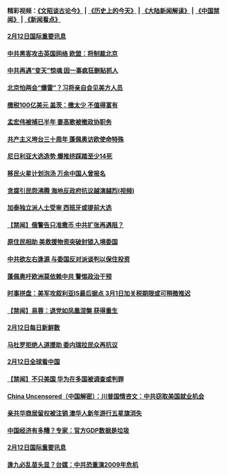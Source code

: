 #### 精彩视频：[《文昭谈古论今》](http://45.76.195.252/wenzhao) | [《历史上的今天》](http://45.76.195.252/today-in-history) | [《大陆新闻解读》](http://45.76.195.252/ntdtv-comedy) | [《中国禁闻》](http://45.76.195.252/ntdtv-news) | [《新闻看点》](http://45.76.195.252/news-insight) 


#### [2月12日国际重要讯息](../pages/prog202/a102510999.md?t=02131418?t=02131402?t=02131400?t=02131357?t=02131355?t=02131352?t=02131347) 

#### [中共黑客攻击英国网络 欧盟：将制裁北京](../pages/prog202/a102510339.md?t=02131418?t=02131402?t=02131400?t=02131357?t=02131355?t=02131352?t=02131347) 

#### [中共再遇“变天”惊魂 因一事疯狂删贴抓人](../pages/prog202/a102511006.md?t=02131418?t=02131402?t=02131400?t=02131357?t=02131355?t=02131352?t=02131347) 

#### [北京怕两会“爆雷”？习将亲自会见美方人员](../pages/prog202/a102510947.md?t=02131418?t=02131402?t=02131400?t=02131357?t=02131355?t=02131352?t=02131347) 

#### [缴税100亿美元 盖茨：缴太少 不值得富有](../pages/prog202/a102510884.md?t=02131418?t=02131402?t=02131400?t=02131357?t=02131355?t=02131352?t=02131347) 

#### [孟宏伟被捕已半年 妻高歌被撤政协职务](../pages/prog202/a102510837.md?t=02131418?t=02131402?t=02131400?t=02131357?t=02131355?t=02131352?t=02131347) 

#### [共产主义垮台三十周年 蓬佩奥访欧使命特殊](../pages/prog202/a102510780.md?t=02131418?t=02131402?t=02131400?t=02131357?t=02131355?t=02131352?t=02131347) 

#### [尼日利亚大选造势 爆推挤踩踏至少14死](../pages/prog202/a102510778.md?t=02131418?t=02131402?t=02131400?t=02131357?t=02131355?t=02131352?t=02131347) 

#### [移民火星计划泡汤 万余中国人曾报名](../pages/prog202/a102510779.md?t=02131418?t=02131402?t=02131400?t=02131357?t=02131355?t=02131352?t=02131347) 

#### [贪腐引民怨沸腾 海地反政府抗议越演越烈(视频)](../pages/prog202/a102510726.md?t=02131418?t=02131402?t=02131400?t=02131357?t=02131355?t=02131352?t=02131347) 


#### [加泰独立派人士受审 西班牙或提前大选](../pages/prog202/a102510471.md?t=02131418?t=02131402?t=02131400?t=02131357?t=02131355?t=02131352?t=02131347) 

#### [【禁闻】俄警告只准撒币 中共扩张再遇阻？](../pages/prog202/a102510593.md?t=02131418?t=02131402?t=02131400?t=02131357?t=02131355?t=02131352?t=02131347) 

#### [原住民相助 美救援物资突破封锁入境委国](../pages/prog202/a102510536.md?t=02131418?t=02131402?t=02131400?t=02131357?t=02131355?t=02131352?t=02131347) 

#### [中共欲左右逢源 与委国反对派谈判以保住投资](../pages/prog202/a102510475.md?t=02131418?t=02131402?t=02131400?t=02131357?t=02131355?t=02131352?t=02131347) 

#### [蓬佩奥吁欧洲莫依赖中共 警惕政治干预](../pages/prog202/a102510565.md?t=02131418?t=02131402?t=02131400?t=02131357?t=02131355?t=02131352?t=02131347) 

#### [时事拼盘：美军攻叙利亚IS最后据点 3月1日加关税期限或可稍微推迟](../pages/prog202/a102510551.md?t=02131418?t=02131402?t=02131400?t=02131357?t=02131355?t=02131352?t=02131347) 

#### [【禁闻】易蓉：退党如凤凰涅槃 获得重生](../pages/prog202/a102510529.md?t=02131418?t=02131402?t=02131400?t=02131357?t=02131355?t=02131352?t=02131347) 

#### [2月12日每日新鲜数](../pages/prog202/a102510521.md?t=02131418?t=02131402?t=02131400?t=02131357?t=02131355?t=02131352?t=02131347) 

#### [马杜罗拒绝人道援助 委内瑞拉民众再抗议](../pages/prog202/a102510449.md?t=02131418?t=02131402?t=02131400?t=02131357?t=02131355?t=02131352?t=02131347) 

#### [2月12日全球看中国](../pages/prog202/a102510447.md?t=02131418?t=02131402?t=02131400?t=02131357?t=02131355?t=02131352?t=02131347) 

#### [【禁闻】不只美国 华为在多国被调查或判罪](../pages/prog202/a102510434.md?t=02131418?t=02131402?t=02131400?t=02131357?t=02131355?t=02131352?t=02131347) 


#### [China Uncensored（中国解密）：川普国情咨文：中共窃取美国就业机会](../pages/prog202/a102510189.md?t=02131418?t=02131402?t=02131400?t=02131357?t=02131355?t=02131352?t=02131347) 

#### [亲共华商居留权被注销 澳华人新年游行五星旗消失](../pages/prog202/a102510216.md?t=02131418?t=02131402?t=02131400?t=02131357?t=02131355?t=02131352?t=02131347) 


#### [中国经济有多糟？专家：官方GDP数据是垃圾](../pages/prog202/a102510141.md?t=02131418?t=02131402?t=02131400?t=02131357?t=02131355?t=02131352?t=02131347) 

#### [2月12日国际重要讯息](../pages/prog202/a102510142.md?t=02131418?t=02131402?t=02131400?t=02131357?t=02131355?t=02131352?t=02131347) 

#### [逢九必乱苗头显？台媒：中共恐重演2009年危机](../pages/prog202/a102510084.md?t=02131418?t=02131402?t=02131400?t=02131357?t=02131355?t=02131352?t=02131347) 

